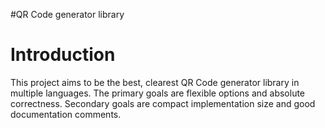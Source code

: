 #QR Code generator library
# Introduction

This project aims to be the best, clearest QR Code generator library in multiple languages. The primary goals are flexible options and absolute correctness. Secondary goals are compact implementation size and good documentation comments.
